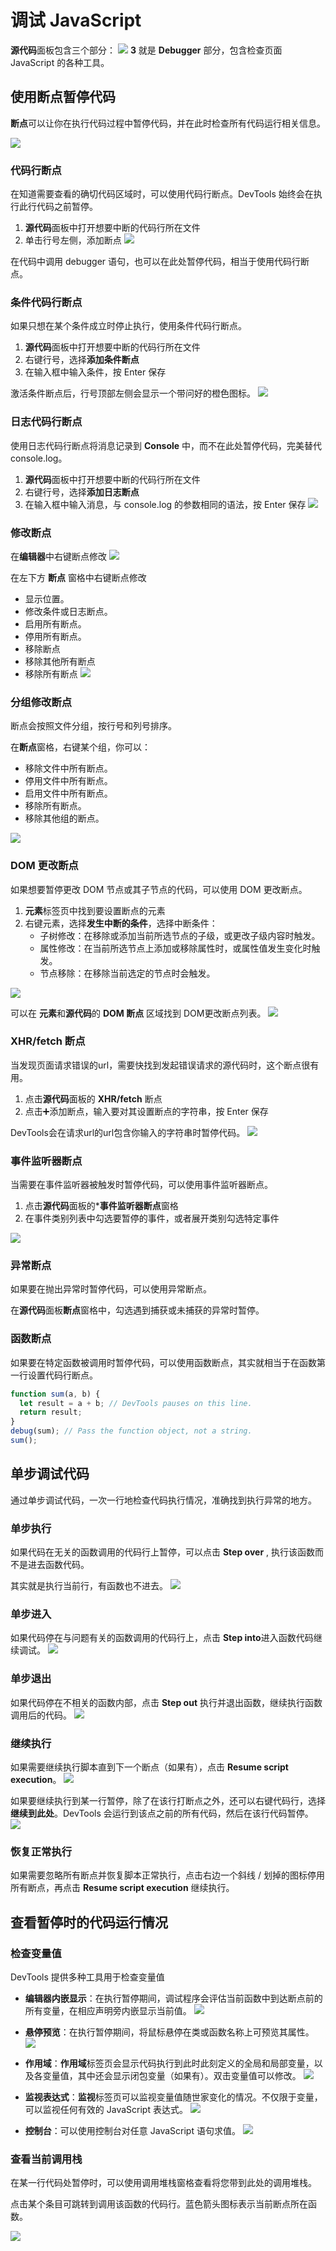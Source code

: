 # 调试 JavaScript
**源代码**面板包含三个部分：
![](源代码面板三个部分.png)
**3** 就是 **Debugger** 部分，包含检查页面 JavaScript 的各种工具。

## 使用断点暂停代码
**断点**可以让你在执行代码过程中暂停代码，并在此时检查所有代码运行相关信息。

![](断点种类概览.png)

### 代码行断点
在知道需要查看的确切代码区域时，可以使用代码行断点。DevTools 始终会在执行此行代码之前暂停。

1. **源代码**面板中打开想要中断的代码行所在文件
2. 单击行号左侧，添加断点
![](代码行断点.png)

在代码中调用 debugger 语句，也可以在此处暂停代码，相当于使用代码行断点。

### 条件代码行断点
如果只想在某个条件成立时停止执行，使用条件代码行断点。

1. **源代码**面板中打开想要中断的代码行所在文件
2. 右键行号，选择**添加条件断点**
3. 在输入框中输入条件，按 Enter 保存

激活条件断点后，行号顶部左侧会显示一个带问好的橙色图标。
![](条件断点.png)

### 日志代码行断点
使用日志代码行断点将消息记录到 **Console** 中，而不在此处暂停代码，完美替代 console.log。

1. **源代码**面板中打开想要中断的代码行所在文件
2. 右键行号，选择**添加日志断点**
3. 在输入框中输入消息，与 console.log 的参数相同的语法，按 Enter 保存
![](日志断点.png)

### 修改断点
在**编辑器**中右键断点修改
![](编辑器内修改.png)

在左下方 **断点** 窗格中右键断点修改
- 显示位置。
- 修改条件或日志断点。
- 启用所有断点。
- 停用所有断点。
- 移除断点
- 移除其他所有断点
- 移除所有断点
![](断点标签页内修改.png)

### 分组修改断点
断点会按照文件分组，按行号和列号排序。

在**断点**窗格，右键某个组，你可以：
- 移除文件中所有断点。
- 停用文件中所有断点。
- 启用文件中所有断点。
- 移除所有断点。
- 移除其他组的断点。

![](分组修改断点.png)

### DOM 更改断点
如果想要暂停更改 DOM 节点或其子节点的代码，可以使用 DOM 更改断点。

1. **元素**标签页中找到要设置断点的元素
2. 右键元素，选择**发生中断的条件**，选择中断条件：
   * 子树修改：在移除或添加当前所选节点的子级，或更改子级内容时触发。
   * 属性修改：在当前所选节点上添加或移除属性时，或属性值发生变化时触发。
   * 节点移除：在移除当前选定的节点时会触发。
  
![](DOM更改断点.png)

可以在 **元素**和**源代码**的 **DOM 断点** 区域找到 DOM更改断点列表。
![](DOM更改断点列表.png)

### XHR/fetch 断点
当发现页面请求错误的url，需要快找到发起错误请求的源代码时，这个断点很有用。

1. 点击**源代码**面板的 **XHR/fetch** 断点
2. 点击➕添加断点，输入要对其设置断点的字符串，按 Enter 保存

DevTools会在请求url的url包含你输入的字符串时暂停代码。
![](网络请求断点.png)


### 事件监听器断点
当需要在事件监听器被触发时暂停代码，可以使用事件监听器断点。

1. 点击**源代码**面板的***事件监听器断点**窗格
2. 在事件类别列表中勾选要暂停的事件，或者展开类别勾选特定事件

![](事件监听器断点.png)

### 异常断点
如果要在抛出异常时暂停代码，可以使用异常断点。

在**源代码**面板**断点**窗格中，勾选遇到捕获或未捕获的异常时暂停。

### 函数断点
如果要在特定函数被调用时暂停代码，可以使用函数断点，其实就相当于在函数第一行设置代码行断点。

```javascript
function sum(a, b) {
  let result = a + b; // DevTools pauses on this line.
  return result;
}
debug(sum); // Pass the function object, not a string.
sum();
```


## 单步调试代码
通过单步调试代码，一次一行地检查代码执行情况，准确找到执行异常的地方。

### 单步执行
如果代码在无关的函数调用的代码行上暂停，可以点击 **Step over** , 执行该函数而不是进去函数代码。

其实就是执行当前行，有函数也不进去。
![](单步执行.svg)

### 单步进入
如果代码停在与问题有关的函数调用的代码行上，点击 **Step into**进入函数代码继续调试。
![](单步进入.svg)

### 单步退出
如果代码停在不相关的函数内部，点击 **Step out** 执行并退出函数，继续执行函数调用后的代码。
![](单步退出.svg)  

### 继续执行
如果需要继续执行脚本直到下一个断点（如果有），点击 **Resume script execution**。
![](继续执行.svg)

如果要继续执行到某一行暂停，除了在该行打断点之外，还可以右键代码行，选择**继续到此处**。DevTools 会运行到该点之前的所有代码，然后在该行代码暂停。
![](执行到某行.png)

### 恢复正常执行
如果需要忽略所有断点并恢复脚本正常执行，点击右边一个斜线 / 划掉的图标停用所有断点，再点击 **Resume script execution** 继续执行。


## 查看暂停时的代码运行情况

### 检查变量值
DevTools 提供多种工具用于检查变量值
* **编辑器内嵌显示**：在执行暂停期间，调试程序会评估当前函数中到达断点前的所有变量，在相应声明旁内嵌显示当前值。
![](内嵌显示.png)

* **悬停预览**：在执行暂停期间，将鼠标悬停在类或函数名称上可预览其属性。
![](悬停预览.png)

* **作用域**：**作用域**标签页会显示代码执行到此时此刻定义的全局和局部变量，以及各变量值，其中还会显示闭包变量（如果有）。双击变量值可以修改。
![](作用域.png)

* **监视表达式**：**监视**标签页可以监视变量值随世家变化的情况。不仅限于变量，可以监视任何有效的 JavaScript 表达式。
![](监视表达式.png)
   
* **控制台**：可以使用控制台对任意 JavaScript 语句求值。
![](控制台求值.png)


### 查看当前调用栈
在某一行代码处暂停时，可以使用调用堆栈窗格查看将您带到此处的调用堆栈。

点击某个条目可跳转到调用该函数的代码行。蓝色箭头图标表示当前断点所在函数。

![](查看当前调用栈.svg)